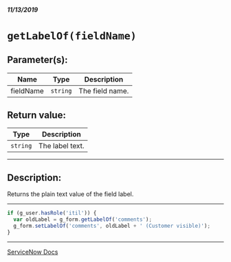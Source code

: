 ##### 11/13/2019
# `getLabelOf(fieldName)`

## Parameter(s):
| Name | Type | Description |
|---|---|---|
| fieldName | `string` | The field name. |

## Return value:
| Type | Description |
|---|---|
| `string` | The label text. |

---

## Description:
Returns the plain text value of the field label.

---

```js
if (g_user.hasRole('itil')) {
  var oldLabel = g_form.getLabelOf('comments');
  g_form.setLabelOf('comments', oldLabel + ' (Customer visible)');
}
```

---

[ServiceNow Docs](https://developer.servicenow.com/app.do#!/api_doc?v=newyork&id=r_GlideFormGetLabelOf_String)